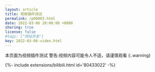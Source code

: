 ```yaml
---
layout: article
title: 视频插件测试
permalink: /p00003.html
date: 2022-03-06 20:00:00 +0800
sharing: true
license: false
#tags: ["网站开发"]
key: 2022-03-06-video.html
---
```

本页面为视频插件测试
警告:视频内容可能令人不适，请谨慎观看
{:.warning}
<div>{%- include extensions/bilibili.html id='80433022' -%}</div>
